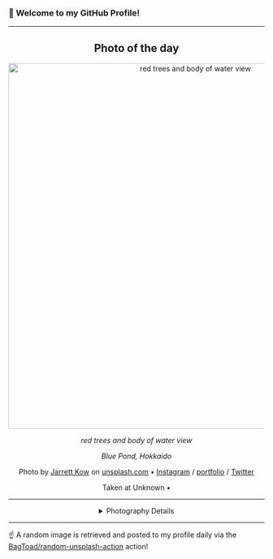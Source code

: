 ### 👋 Welcome to my GitHub Profile!

----
<div align="center">

## Photo of the day
  
  <a href="https://unsplash.com/photos/red-trees-and-body-of-water-view-1ZOyYPOBn7I"><img width="720" src="https://images.unsplash.com/photo-1545105511-839f4a45a030?crop=entropy&cs=tinysrgb&fit=max&fm=jpg&ixid=M3w1OTQ0OTd8MHwxfHJhbmRvbXx8fHx8fHx8fDE3NDE1ODY5MjN8&ixlib=rb-4.0.3&q=80&w=1080" alt="red trees and body of water view"></a>
  
  <em>red trees and body of water view</em>
  
  <em>Blue Pond, Hokkaido</em>

  Photo by [Jarrett Kow](http://jarrettkow.vsco.co) on [unsplash.com](https://unsplash.com/) • [Instagram](https://instagram.com/jarrettkow) / [portfolio](http://jarrettkow.vsco.co) / [Twitter](https://twitter.com/Jarrett_Kow)
  
  Taken at Unknown • 
  
  ---
  
<details>
<summary>Photography Details</summary>
  
| Parameter     | Value |
| ------------- | ----- |
| Camera Model  | ILCE-7M2 |
| Exposure Time | 1/500 |
| Aperture      | null |
| Focal Length  | null |
| ISO           | 200 |
| Location      | Unknown (null) |
| Coordinates   | Latitude null, Longitude null |

</details>

</div>

----

☝️ A random image is retrieved and posted to my profile daily via the [BagToad/random-unsplash-action](https://github.com/BagToad/random-unsplash-action) action!
